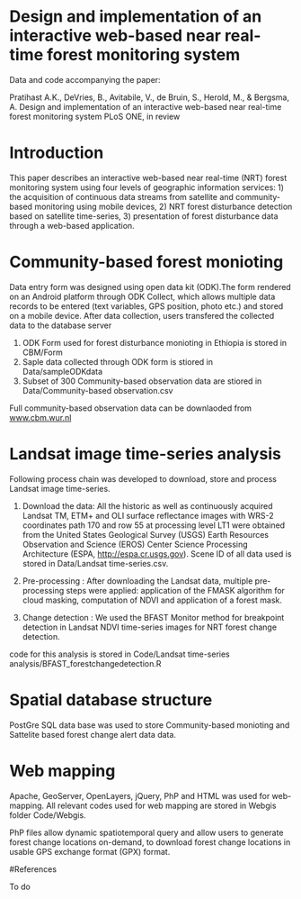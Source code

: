 # Design and implementation of an interactive web-based near real-time forest monitoring system
Data and code accompanying the paper:

Pratihast A.K., DeVries, B., Avitabile, V., de Bruin, S., Herold, M., &amp; Bergsma, A. Design and implementation of an interactive web-based near real-time forest monitoring system PLoS ONE, in review 

# Introduction
This paper describes an interactive web-based near real-time (NRT) forest monitoring system using four levels of geographic information services: 1) the acquisition of continuous data streams from satellite and community-based monitoring using mobile devices, 2) NRT forest disturbance detection based on satellite time-series, 3) presentation of forest disturbance data through a web-based
application.

# Community-based forest monioting 
Data entry form was designed using open data kit (ODK).The form rendered on an Android platform through ODK Collect, which allows multiple data records to be entered (text variables, GPS position, photo etc.) and stored on a mobile device. After data collection, users transfered the collected data to the database server

1) ODK Form used for forest disturbance monioting in Ethiopia is stored in CBM/Form 
2) Saple data collected through ODK form is stiored in Data/sampleODKdata 
3) Subset of 300 Community-based observation data are stiored in Data/Community-based observation.csv 

Full community-based observation data can be downlaoded from www.cbm.wur.nl  


# Landsat image time-series analysis

Following process chain was developed to download, store and process Landsat image time-series. 

1) Download the data: All the historic as well as continuously acquired Landsat TM, ETM+ and OLI surface reflectance images with WRS-2 coordinates path 170 and row 55 at processing level LT1 were obtained from the United States Geological Survey (USGS) Earth Resources Observation and Science (EROS) Center Science Processing Architecture (ESPA, http://espa.cr.usgs.gov).
Scene ID of all data used is stored in Data/Landsat time-series.csv. 

2) Pre-processing : After downloading the Landsat data, multiple pre-processing steps were applied: application of the FMASK algorithm for cloud masking, computation of NDVI and application of a forest mask. 

3) Change detection : We used the BFAST Monitor method for breakpoint detection in Landsat NDVI time-series images for NRT forest change detection. 

code for this analysis is stored in Code/Landsat time-series analysis/BFAST_forestchangedetection.R   


# Spatial database structure
PostGre SQL data base was used to store Community-based monioting and Sattelite based forest change alert data data. 


# Web mapping 

Apache, GeoServer, OpenLayers, jQuery, PhP and HTML was used for web-mapping. 
All relevant codes used for web mapping are stored in Webgis folder Code/Webgis. 

PhP files allow  dynamic spatiotemporal query and allow users to generate forest change locations on-demand, to download forest change locations in usable GPS exchange format (GPX) format. 

#References

To do 


